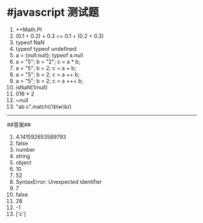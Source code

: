 #javascript 测试题
=====
1. ++Math.PI
2. (0.1 + 0.2) + 0.3 == 0.1 + (0.2 + 0.3)
3. typeof NaN
4. typeof typeof undefined
5. a = {null:null}; typeof a.null
6. a = "5"; b = "2"; c = a * b;
7. a = "5"; b = 2; c = a + b;
8. a = "5"; b = 2; c = a ++ b;
9. a = "5"; b = 2; c = a +++ b;
10. isNaN(1/null)
11. 016 * 2
12. ~null
13. "ab c".match(/\b\w\b/)
-----
##答案##

1. 4.141592653589793
2. false
3. number
4. string
5. object
6. 10
7. 52
8. SyntaxError: Unexpected identifier
9. 7
10. false
11. 28
12. -1
13. ['c']


